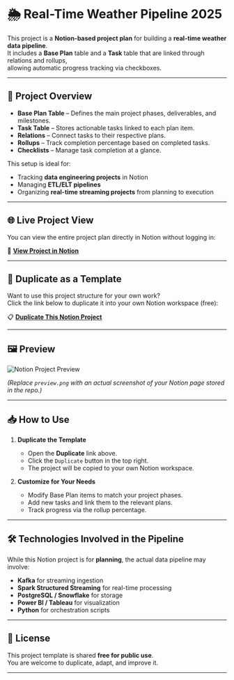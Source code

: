 # 🌦 Real-Time Weather Pipeline 2025

This project is a **Notion-based project plan** for building a **real-time weather data pipeline**.  
It includes a **Base Plan** table and a **Task** table that are linked through relations and rollups,  
allowing automatic progress tracking via checkboxes.

---

## 📌 Project Overview

- **Base Plan Table** – Defines the main project phases, deliverables, and milestones.
- **Task Table** – Stores actionable tasks linked to each plan item.
- **Relations** – Connect tasks to their respective plans.
- **Rollups** – Track completion percentage based on completed tasks.
- **Checklists** – Manage task completion at a glance.

This setup is ideal for:
- Tracking **data engineering projects** in Notion
- Managing **ETL/ELT pipelines**
- Organizing **real-time streaming projects** from planning to execution

---

## 🌐 Live Project View

You can view the entire project plan directly in Notion without logging in:

🔗 **[View Project in Notion](https://rainy-pirate-abe.notion.site/Real-Time-Weather-Pipeline-2025-24cc89a3b3b880b0b70ec4f59ac123a1)**

---

## 📄 Duplicate as a Template

Want to use this project structure for your own work?  
Click the link below to duplicate it into your own Notion workspace (free):

📋 **[Duplicate This Notion Project](https://rainy-pirate-abe.notion.site/Real-Time-Weather-Pipeline-2025-24cc89a3b3b880b0b70ec4f59ac123a1)**

---

## 🖼 Preview

![Notion Project Preview](preview.png)

*(Replace `preview.png` with an actual screenshot of your Notion page stored in the repo.)*

---

## 📥 How to Use

1. **Duplicate the Template**
   - Open the **Duplicate** link above.
   - Click the `Duplicate` button in the top right.
   - The project will be copied to your own Notion workspace.

2. **Customize for Your Needs**
   - Modify Base Plan items to match your project phases.
   - Add new tasks and link them to the relevant plans.
   - Track progress via the rollup percentage.

---

## 🛠 Technologies Involved in the Pipeline

While this Notion project is for **planning**, the actual data pipeline may involve:
- **Kafka** for streaming ingestion
- **Spark Structured Streaming** for real-time processing
- **PostgreSQL / Snowflake** for storage
- **Power BI / Tableau** for visualization
- **Python** for orchestration scripts

---

## 📜 License

This project template is shared **free for public use**.  
You are welcome to duplicate, adapt, and improve it.

---
